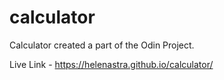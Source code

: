 # calculator
Calculator created a part of the Odin Project.

Live Link - https://helenastra.github.io/calculator/
